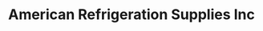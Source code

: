 ---
title: "American Refrigeration Supplies Inc"
url: /mesa/american-refrigeration-supplies-inc/
shop: Großhandel
---